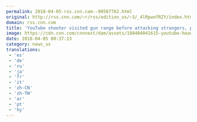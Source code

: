 ```yaml
---
permalink: 2018-04-05-rss.cnn.com--90507782.html
original: http://rss.cnn.com/~r/rss/edition_us/~3/_4lRpwnfRZY/index.html
domain: rss.cnn.com
title: 'YouTube shooter visited gun range before attacking strangers, police say'
image: https://cdn.cnn.com/cnnnext/dam/assets/180404041615-youtube-headquarters-shooting-suspect-nasim-aghdam-super-tease.jpg
date: 2018-04-05 00:37:13
category: news_us
translations: 
 - 'es'
 - 'de'
 - 'ru'
 - 'ja'
 - 'fr'
 - 'it'
 - 'zh-CN'
 - 'zh-TW'
 - 'ar'
 - 'pt'
 - 'hy'
---
```


